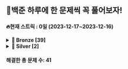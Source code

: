 ## 🎯백준 하루에 한 문제씩 꼭 풀어보자!
#### 🔥현재 스트릭 : 0일 (2023-12-17~2023-12-16)

<details>
<summary><b>🥉 Bronze [39]</b></summary>

| 문제 번호 | 문제 이름 |
| ---- | -------- |
| 1000 | [ A＋B](.%5C%EB%B0%B1%EC%A4%80%5CBronze%5C1000.%E2%80%85A%EF%BC%8BB) |
| 1001 | [ A－B](.%5C%EB%B0%B1%EC%A4%80%5CBronze%5C1001.%E2%80%85A%EF%BC%8DB) |
| 1008 | [ A／B](.%5C%EB%B0%B1%EC%A4%80%5CBronze%5C1008.%E2%80%85A%EF%BC%8FB) |
| 10171 | [ 고양이](.%5C%EB%B0%B1%EC%A4%80%5CBronze%5C10171.%E2%80%85%EA%B3%A0%EC%96%91%EC%9D%B4) |
| 10172 | [ 개](.%5C%EB%B0%B1%EC%A4%80%5CBronze%5C10172.%E2%80%85%EA%B0%9C) |
| 10699 | [ 오늘 날짜](.%5C%EB%B0%B1%EC%A4%80%5CBronze%5C10699.%E2%80%85%EC%98%A4%EB%8A%98%E2%80%85%EB%82%A0%EC%A7%9C) |
| 10818 | [ 최소， 최대](.%5C%EB%B0%B1%EC%A4%80%5CBronze%5C10818.%E2%80%85%EC%B5%9C%EC%86%8C%EF%BC%8C%E2%80%85%EC%B5%9C%EB%8C%80) |
| 10869 | [ 사칙연산](.%5C%EB%B0%B1%EC%A4%80%5CBronze%5C10869.%E2%80%85%EC%82%AC%EC%B9%99%EC%97%B0%EC%82%B0) |
| 10871 | [ X보다 작은 수](.%5C%EB%B0%B1%EC%A4%80%5CBronze%5C10871.%E2%80%85X%EB%B3%B4%EB%8B%A4%E2%80%85%EC%9E%91%EC%9D%80%E2%80%85%EC%88%98) |
| 10872 | [ 팩토리얼](.%5C%EB%B0%B1%EC%A4%80%5CBronze%5C10872.%E2%80%85%ED%8C%A9%ED%86%A0%EB%A6%AC%EC%96%BC) |
| 10950 | [ A＋B － 3](.%5C%EB%B0%B1%EC%A4%80%5CBronze%5C10950.%E2%80%85A%EF%BC%8BB%E2%80%85%EF%BC%8D%E2%80%853) |
| 10951 | [ A＋B － 4](.%5C%EB%B0%B1%EC%A4%80%5CBronze%5C10951.%E2%80%85A%EF%BC%8BB%E2%80%85%EF%BC%8D%E2%80%854) |
| 10952 | [ A＋B － 5](.%5C%EB%B0%B1%EC%A4%80%5CBronze%5C10952.%E2%80%85A%EF%BC%8BB%E2%80%85%EF%BC%8D%E2%80%855) |
| 10998 | [ A×B](.%5C%EB%B0%B1%EC%A4%80%5CBronze%5C10998.%E2%80%85A%C3%97B) |
| 11382 | [ 꼬마 정민](.%5C%EB%B0%B1%EC%A4%80%5CBronze%5C11382.%E2%80%85%EA%BC%AC%EB%A7%88%E2%80%85%EC%A0%95%EB%AF%BC) |
| 1152 | [ 단어의 개수](.%5C%EB%B0%B1%EC%A4%80%5CBronze%5C1152.%E2%80%85%EB%8B%A8%EC%96%B4%EC%9D%98%E2%80%85%EA%B0%9C%EC%88%98) |
| 11654 | [ 아스키 코드](.%5C%EB%B0%B1%EC%A4%80%5CBronze%5C11654.%E2%80%85%EC%95%84%EC%8A%A4%ED%82%A4%E2%80%85%EC%BD%94%EB%93%9C) |
| 11718 | [ 그대로 출력하기](.%5C%EB%B0%B1%EC%A4%80%5CBronze%5C11718.%E2%80%85%EA%B7%B8%EB%8C%80%EB%A1%9C%E2%80%85%EC%B6%9C%EB%A0%A5%ED%95%98%EA%B8%B0) |
| 1330 | [ 두 수 비교하기](.%5C%EB%B0%B1%EC%A4%80%5CBronze%5C1330.%E2%80%85%EB%91%90%E2%80%85%EC%88%98%E2%80%85%EB%B9%84%EA%B5%90%ED%95%98%EA%B8%B0) |
| 15964 | [ 이상한 기호](.%5C%EB%B0%B1%EC%A4%80%5CBronze%5C15964.%E2%80%85%EC%9D%B4%EC%83%81%ED%95%9C%E2%80%85%EA%B8%B0%ED%98%B8) |
| 2231 | [ 분해합](.%5C%EB%B0%B1%EC%A4%80%5CBronze%5C2231.%E2%80%85%EB%B6%84%ED%95%B4%ED%95%A9) |
| 2420 | [ 사파리월드](.%5C%EB%B0%B1%EC%A4%80%5CBronze%5C2420.%E2%80%85%EC%82%AC%ED%8C%8C%EB%A6%AC%EC%9B%94%EB%93%9C) |
| 2438 | [ 별 찍기 － 1](.%5C%EB%B0%B1%EC%A4%80%5CBronze%5C2438.%E2%80%85%EB%B3%84%E2%80%85%EC%B0%8D%EA%B8%B0%E2%80%85%EF%BC%8D%E2%80%851) |
| 2475 | [ 검증수](.%5C%EB%B0%B1%EC%A4%80%5CBronze%5C2475.%E2%80%85%EA%B2%80%EC%A6%9D%EC%88%98) |
| 25083 | [ 새싹](.%5C%EB%B0%B1%EC%A4%80%5CBronze%5C25083.%E2%80%85%EC%83%88%EC%8B%B9) |
| 2557 | [ Hello World](.%5C%EB%B0%B1%EC%A4%80%5CBronze%5C2557.%E2%80%85Hello%E2%80%85World) |
| 2562 | [ 최댓값](.%5C%EB%B0%B1%EC%A4%80%5CBronze%5C2562.%E2%80%85%EC%B5%9C%EB%8C%93%EA%B0%92) |
| 2609 | [ 최대공약수와 최소공배수](.%5C%EB%B0%B1%EC%A4%80%5CBronze%5C2609.%E2%80%85%EC%B5%9C%EB%8C%80%EA%B3%B5%EC%95%BD%EC%88%98%EC%99%80%E2%80%85%EC%B5%9C%EC%86%8C%EA%B3%B5%EB%B0%B0%EC%88%98) |
| 2675 | [ 문자열 반복](.%5C%EB%B0%B1%EC%A4%80%5CBronze%5C2675.%E2%80%85%EB%AC%B8%EC%9E%90%EC%97%B4%E2%80%85%EB%B0%98%EB%B3%B5) |
| 2738 | [ 행렬 덧셈](.%5C%EB%B0%B1%EC%A4%80%5CBronze%5C2738.%E2%80%85%ED%96%89%EB%A0%AC%E2%80%85%EB%8D%A7%EC%85%88) |
| 2739 | [ 구구단](.%5C%EB%B0%B1%EC%A4%80%5CBronze%5C2739.%E2%80%85%EA%B5%AC%EA%B5%AC%EB%8B%A8) |
| 2741 | [ N 찍기](.%5C%EB%B0%B1%EC%A4%80%5CBronze%5C2741.%E2%80%85N%E2%80%85%EC%B0%8D%EA%B8%B0) |
| 2744 | [ 대소문자 바꾸기](.%5C%EB%B0%B1%EC%A4%80%5CBronze%5C2744.%E2%80%85%EB%8C%80%EC%86%8C%EB%AC%B8%EC%9E%90%E2%80%85%EB%B0%94%EA%BE%B8%EA%B8%B0) |
| 2753 | [ 윤년](.%5C%EB%B0%B1%EC%A4%80%5CBronze%5C2753.%E2%80%85%EC%9C%A4%EB%85%84) |
| 2754 | [ 학점계산](.%5C%EB%B0%B1%EC%A4%80%5CBronze%5C2754.%E2%80%85%ED%95%99%EC%A0%90%EA%B3%84%EC%82%B0) |
| 27866 | [ 문자와 문자열](.%5C%EB%B0%B1%EC%A4%80%5CBronze%5C27866.%E2%80%85%EB%AC%B8%EC%9E%90%EC%99%80%E2%80%85%EB%AC%B8%EC%9E%90%EC%97%B4) |
| 4153 | [ 직각삼각형](.%5C%EB%B0%B1%EC%A4%80%5CBronze%5C4153.%E2%80%85%EC%A7%81%EA%B0%81%EC%82%BC%EA%B0%81%ED%98%95) |
| 5597 | [ 과제 안 내신 분．．？](.%5C%EB%B0%B1%EC%A4%80%5CBronze%5C5597.%E2%80%85%EA%B3%BC%EC%A0%9C%E2%80%85%EC%95%88%E2%80%85%EB%82%B4%EC%8B%A0%E2%80%85%EB%B6%84%EF%BC%8E%EF%BC%8E%EF%BC%9F) |
| 7287 | [ 등록](.%5C%EB%B0%B1%EC%A4%80%5CBronze%5C7287.%E2%80%85%EB%93%B1%EB%A1%9D) |

</details>
<details>
<summary><b>🥈 Silver [2]</b></summary>

| 문제 번호 | 문제 이름 |
| ---- | -------- |
| 1181 | [ 단어 정렬](.%5C%EB%B0%B1%EC%A4%80%5CSilver%5C1181.%E2%80%85%EB%8B%A8%EC%96%B4%E2%80%85%EC%A0%95%EB%A0%AC) |
| 1676 | [ 팩토리얼 0의 개수](.%5C%EB%B0%B1%EC%A4%80%5CSilver%5C1676.%E2%80%85%ED%8C%A9%ED%86%A0%EB%A6%AC%EC%96%BC%E2%80%850%EC%9D%98%E2%80%85%EA%B0%9C%EC%88%98) |

</details>
<h4>해결한 총 문제 수: 41

</h4>